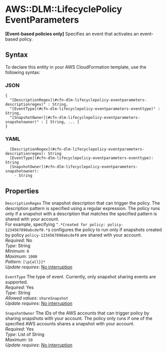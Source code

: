 # AWS::DLM::LifecyclePolicy EventParameters<a name="aws-properties-dlm-lifecyclepolicy-eventparameters"></a>

**\[Event\-based policies only\]** Specifies an event that activates an event\-based policy\.

## Syntax<a name="aws-properties-dlm-lifecyclepolicy-eventparameters-syntax"></a>

To declare this entity in your AWS CloudFormation template, use the following syntax:

### JSON<a name="aws-properties-dlm-lifecyclepolicy-eventparameters-syntax.json"></a>

```
{
  "[DescriptionRegex](#cfn-dlm-lifecyclepolicy-eventparameters-descriptionregex)" : String,
  "[EventType](#cfn-dlm-lifecyclepolicy-eventparameters-eventtype)" : String,
  "[SnapshotOwner](#cfn-dlm-lifecyclepolicy-eventparameters-snapshotowner)" : [ String, ... ]
}
```

### YAML<a name="aws-properties-dlm-lifecyclepolicy-eventparameters-syntax.yaml"></a>

```
  [DescriptionRegex](#cfn-dlm-lifecyclepolicy-eventparameters-descriptionregex): String
  [EventType](#cfn-dlm-lifecyclepolicy-eventparameters-eventtype): String
  [SnapshotOwner](#cfn-dlm-lifecyclepolicy-eventparameters-snapshotowner):
    - String
```

## Properties<a name="aws-properties-dlm-lifecyclepolicy-eventparameters-properties"></a>

`DescriptionRegex` <a name="cfn-dlm-lifecyclepolicy-eventparameters-descriptionregex"></a>
The snapshot description that can trigger the policy\. The description pattern is specified using a regular expression\. The policy runs only if a snapshot with a description that matches the specified pattern is shared with your account\.  
For example, specifying `^.*Created for policy: policy-1234567890abcdef0.*$` configures the policy to run only if snapshots created by policy `policy-1234567890abcdef0` are shared with your account\.  
_Required_: No  
_Type_: String  
_Minimum_: `0`  
_Maximum_: `1000`  
_Pattern_: `[\p{all}]*`  
_Update requires_: [No interruption](https://docs.aws.amazon.com/AWSCloudFormation/latest/UserGuide/using-cfn-updating-stacks-update-behaviors.html#update-no-interrupt)

`EventType` <a name="cfn-dlm-lifecyclepolicy-eventparameters-eventtype"></a>
The type of event\. Currently, only snapshot sharing events are supported\.  
_Required_: Yes  
_Type_: String  
_Allowed values_: `shareSnapshot`  
_Update requires_: [No interruption](https://docs.aws.amazon.com/AWSCloudFormation/latest/UserGuide/using-cfn-updating-stacks-update-behaviors.html#update-no-interrupt)

`SnapshotOwner` <a name="cfn-dlm-lifecyclepolicy-eventparameters-snapshotowner"></a>
The IDs of the AWS accounts that can trigger policy by sharing snapshots with your account\. The policy only runs if one of the specified AWS accounts shares a snapshot with your account\.  
_Required_: Yes  
_Type_: List of String  
_Maximum_: `50`  
_Update requires_: [No interruption](https://docs.aws.amazon.com/AWSCloudFormation/latest/UserGuide/using-cfn-updating-stacks-update-behaviors.html#update-no-interrupt)
